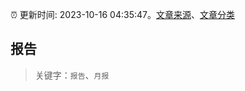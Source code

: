 :alarm_clock: 更新时间: 2023-10-16 04:35:47。[文章来源](/README.md)、[文章分类](/TAGS.md)

## 报告


> 关键字：`报告`、`月报`



